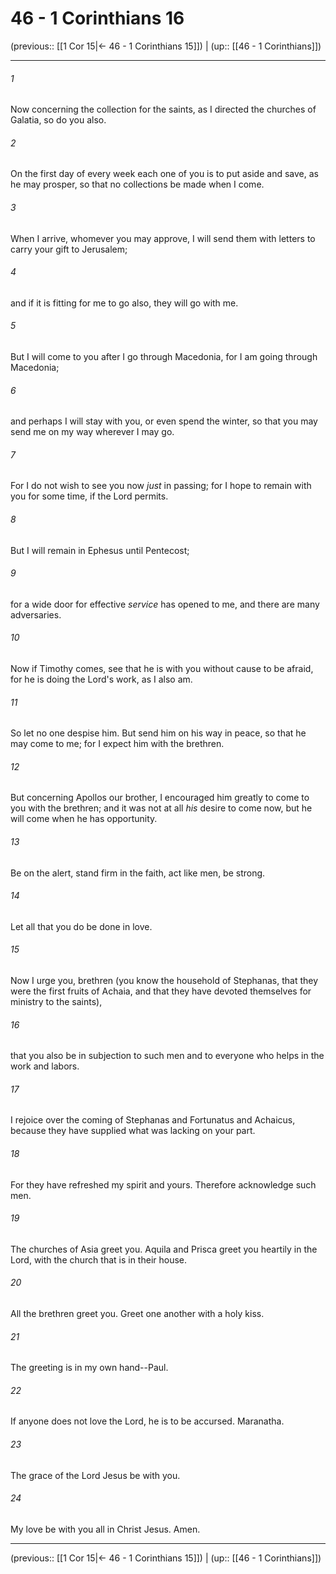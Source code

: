 # 46 - 1 Corinthians 16

(previous:: [[1 Cor 15|← 46 - 1 Corinthians 15]]) | (up:: [[46 - 1 Corinthians]])

***


###### 1 
Now concerning the collection for the saints, as I directed the churches of Galatia, so do you also. 

###### 2 
On the first day of every week each one of you is to put aside and save, as he may prosper, so that no collections be made when I come. 

###### 3 
When I arrive, whomever you may approve, I will send them with letters to carry your gift to Jerusalem; 

###### 4 
and if it is fitting for me to go also, they will go with me. 

###### 5 
But I will come to you after I go through Macedonia, for I am going through Macedonia; 

###### 6 
and perhaps I will stay with you, or even spend the winter, so that you may send me on my way wherever I may go. 

###### 7 
For I do not wish to see you now _just_ in passing; for I hope to remain with you for some time, if the Lord permits. 

###### 8 
But I will remain in Ephesus until Pentecost; 

###### 9 
for a wide door for effective _service_ has opened to me, and there are many adversaries. 

###### 10 
Now if Timothy comes, see that he is with you without cause to be afraid, for he is doing the Lord's work, as I also am. 

###### 11 
So let no one despise him. But send him on his way in peace, so that he may come to me; for I expect him with the brethren. 

###### 12 
But concerning Apollos our brother, I encouraged him greatly to come to you with the brethren; and it was not at all _his_ desire to come now, but he will come when he has opportunity. 

###### 13 
Be on the alert, stand firm in the faith, act like men, be strong. 

###### 14 
Let all that you do be done in love. 

###### 15 
Now I urge you, brethren (you know the household of Stephanas, that they were the first fruits of Achaia, and that they have devoted themselves for ministry to the saints), 

###### 16 
that you also be in subjection to such men and to everyone who helps in the work and labors. 

###### 17 
I rejoice over the coming of Stephanas and Fortunatus and Achaicus, because they have supplied what was lacking on your part. 

###### 18 
For they have refreshed my spirit and yours. Therefore acknowledge such men. 

###### 19 
The churches of Asia greet you. Aquila and Prisca greet you heartily in the Lord, with the church that is in their house. 

###### 20 
All the brethren greet you. Greet one another with a holy kiss. 

###### 21 
The greeting is in my own hand--Paul. 

###### 22 
If anyone does not love the Lord, he is to be accursed. Maranatha. 

###### 23 
The grace of the Lord Jesus be with you. 

###### 24 
My love be with you all in Christ Jesus. Amen.

***

(previous:: [[1 Cor 15|← 46 - 1 Corinthians 15]]) | (up:: [[46 - 1 Corinthians]])
